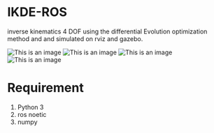 # IKDE-ROS
inverse kinematics 4 DOF using the differential Evolution optimization method and and simulated on rviz and gazebo.

![This is an image](https://github.com/BarelangFC/InverseKinematics_DifferentialEvolution/blob/main/jre8.png)
![This is an image](https://github.com/BarelangFC/InverseKinematics_DifferentialEvolution/blob/main/jre9.png)
![This is an image](https://github.com/BarelangFC/InverseKinematics_DifferentialEvolution/blob/main/jre10.png)
![This is an image](https://github.com/BarelangFC/InverseKinematics_DifferentialEvolution/blob/main/jre15.png)

# Requirement
1. Python 3
2. ros noetic 
4. numpy
